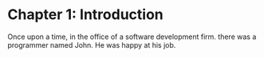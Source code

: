 # Chapter 1: Introduction

Once upon a time, in the office of a software development firm.
there was a programmer named John.
He was happy at his job.